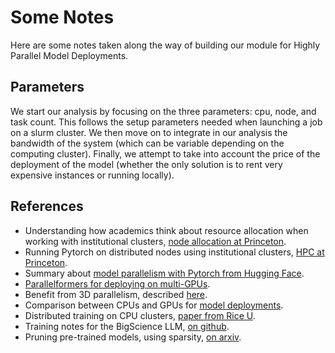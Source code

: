 # Some Notes

Here are some notes taken along the way of building our module for Highly Parallel Model Deployments.

## Parameters

We start our analysis by focusing on the three parameters: cpu, node, and task count. This follows the setup parameters needed when launching a job on a slurm cluster. We then move on to integrate in our analysis the bandwidth of the system (which can be variable depending on the computing cluster). Finally, we attempt to take into account the price of the deployment of the model (whether the only solution is to rent very expensive instances or running locally). 

## References

- Understanding how academics think about resource allocation when working with institutional clusters, [node allocation at Princeton](https://researchcomputing.princeton.edu/support/knowledge-base/scaling-analysis).
- Running Pytorch on distributed nodes using institutional clusters, [HPC at Princeton](https://researchcomputing.princeton.edu/support/knowledge-base/pytorch#distributed).
- Summary about [model parallelism with Pytorch from Hugging Face](https://huggingface.co/docs/transformers/parallelism).
- [Parallelformers for deploying on multi-GPUs](https://github.com/tunib-ai/parallelformers).
- Benefit from 3D parallelism, described [here](https://www.microsoft.com/en-us/research/blog/deepspeed-extreme-scale-model-training-for-everyone/).
- Comparison between CPUs and GPUs for [model deployments](https://azure.microsoft.com/en-ca/blog/gpus-vs-cpus-for-deployment-of-deep-learning-models/).
- Distributed training on CPU clusters, [paper from Rice U](https://arxiv.org/pdf/2201.12667v1.pdf).
- Training notes for the BigScience LLM, [on github](https://github.com/bigscience-workshop/bigscience/tree/master/train/tr11-176B-ml).
- Pruning pre-trained models, using sparsity, [on arxiv](https://arxiv.org/pdf/2111.05754.pdf).